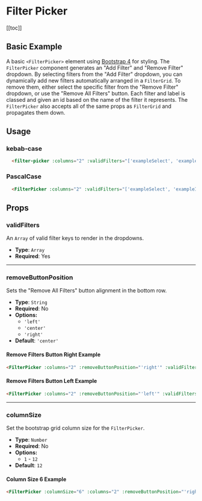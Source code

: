 # Filter Picker
[[toc]]
## Basic Example
A basic `<FilterPicker>` element using [Bootstrap 4](https://getbootstrap.com/docs/4.0/components/forms/) for styling. The `FilterPicker` component generates an "Add Filter" and "Remove Filter" dropdown. By selecting filters from the "Add Filter" dropdown, you can dynamically add new filters automatically arranged in a `FilterGrid`. To remove them, either select the specific filter from the "Remove Filter" dropdown, or use the "Remove All Filters" button. Each filter and label is classed and given an id based on the name of the filter it represents. The `FilterPicker` also accepts all of the same props as `FilterGrid` and propagates them down.

<!-- loadDataShim is a necessary component to trigger the retrieveData function in examplePage.js -->
<loadDataShim  />

<FilterPicker :columns="2" :validFilters="['exampleSelect-0', 'exampleInput-0', 'exampleMultiSelect-0']" :labelPosition="'vertical'" />

## Usage
### kebab-case
``` html
  <filter-picker :columns="2" :validFilters="['exampleSelect', 'exampleInput', 'exampleMultiSelect']" />
```
### PascalCase
```html
  <FilterPicker :columns="2" :validFilters="['exampleSelect', 'exampleInput', 'exampleMultiSelect']"/>
```

## Props

### validFilters
An `Array` of valid filter keys to render in the dropdowns.
* **Type**: `Array`
* **Required**: Yes

***
### removeButtonPosition
Sets the "Remove All Filters" button alignment in the bottom row.
* **Type**: `String`
* **Required**: No
* **Options:**
    * `'left'`
    * `'center'`
    * `'right'`
* **Default**: `'center'`

#### Remove Filters Button Right Example
<FilterPicker :columns="2" :removeButtonPosition="'right'" :validFilters="['exampleSelect-1', 'exampleInput-1', 'exampleMultiSelect-1']" :labelPosition="'vertical'"/>

```html
<FilterPicker :columns="2" :removeButtonPosition="'right'" :validFilters="['exampleSelect', 'exampleInput', 'exampleMultiSelect']" />
```

#### Remove Filters Button Left Example
<FilterPicker :columns="2" :removeButtonPosition="'left'" :validFilters="['exampleSelect-2', 'exampleInput-2', 'exampleMultiSelect-2']" :labelPosition="'vertical'"/>

```html
<FilterPicker :columns="2" :removeButtonPosition="'left'" :validFilters="['exampleSelect', 'exampleInput', 'exampleMultiSelect']"/>
```

***
### columnSize
Set the bootstrap grid column size for the `FilterPicker`.
* **Type**: `Number`
* **Required**: No
* **Options:**
    * `1` - `12`
* **Default**: `12`

#### Column Size 6 Example
<FilterPicker :columnSize="6" :columns="2" :removeButtonPosition="'right'" :validFilters="['exampleSelect-3', 'exampleInput-3', 'exampleMultiSelect-3']" :labelPosition="'vertical'"/>

```html
<FilterPicker :columnSize="6" :columns="2" :removeButtonPosition="'right'" :validFilters="['exampleSelect', 'exampleInput', 'exampleMultiSelect']"/>
```
